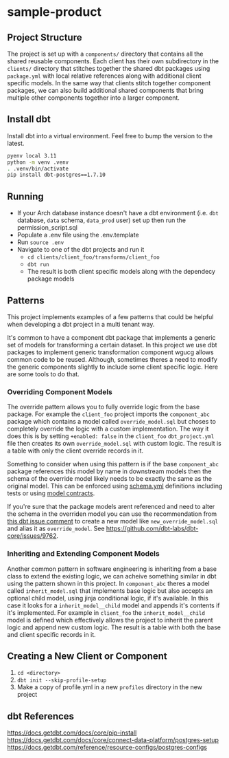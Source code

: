 # sample-product


## Project Structure

The project is set up with a `components/` directory that contains all the shared reusable components.
Each client has their own subdirectory in the `clients/` directory that stitches together the shared dbt packages using `package.yml` with local relative references along with additional client specific models.
In the same way that clients stitch together component packages, we can also build additional shared components that bring multiple other components together into a larger component.

## Install dbt

Install dbt into a virtual environment.
Feel free to bump the version to the latest.

```bash
pyenv local 3.11
python -m venv .venv
. .venv/bin/activate
pip install dbt-postgres==1.7.10
```

## Running

- If your Arch database instance doesn't have a dbt environment (i.e. `dbt` database, `data` schema, `data_prod` user) set up then run the permission_script.sql
- Populate a .env file using the .env.template
- Run `source .env`
- Navigate to one of the dbt projects and run it
  - `cd clients/client_foo/transforms/client_foo`
  - `dbt run`
  - The result is both client specific models along with the dependecy package models

## Patterns

This project implements examples of a few patterns that could be helpful when developing a dbt project in a multi tenant way.

It's common to have a component dbt package that implements a generic set of models for transforming a certain dataset.
In this project we use dbt packages to implement generic transformation component wgucg allows common code to be reused.
Although, sometimes theres a need to modify the generic components slightly to include some client specific logic.
Here are some tools to do that.

### Overriding Component Models

The override pattern allows you to fully override logic from the base package.
For example the `client_foo` project imports the `component_abc` package which contains a model called `override_model.sql` but choses to completely override the logic with a custom implementation.
The way it does this is by setting `+enabled: false` in the `client_foo` `dbt_project.yml` file then creates its own `override_model.sql` with custom logic.
The result is a table with only the client override records in it.

Something to consider when using this pattern is if the base `component_abc` package references this model by name in downstream models then the schema of the override model likely needs to be exactly the same as the original model.
This can be enforced using [schema.yml](https://docs.getdbt.com/reference/resource-configs/schema) definitions including tests or using [model contracts](https://docs.getdbt.com/docs/collaborate/govern/model-contracts).

If you're sure that the package models arent referenced and need to alter the schema in the overriden model you can use the recommendation from [this dbt issue comment](https://github.com/dbt-labs/dbt-core/issues/9762#issuecomment-1997744765) to create a new model like `new_override_model.sql` and alias it as `override_model`.
See https://github.com/dbt-labs/dbt-core/issues/9762.

### Inheriting and Extending Component Models

Another common pattern in software engineering is inheriting from a base class to extend the existing logic, we can acheive something similar in dbt using the pattern shown in this project.
In `component_abc` theres a model called `inherit_model.sql` that implements base logic but also accepts an optional child model, using jinja conditional logic, if it's available.
In this case it looks for a `inherit_model__child` model and appends it's contents if it's implemented.
For example in `client_foo` the `inherit_model__child` model is defined which effectively allows the project to inherit the parent logic and append new custom logic.
The result is a table with both the base and client specific records in it.


## Creating a New Client or Component

1. `cd <directory>`
1. `dbt init --skip-profile-setup`
1. Make a copy of profile.yml in a new `profiles` directory in the new project

## dbt References
https://docs.getdbt.com/docs/core/pip-install
https://docs.getdbt.com/docs/core/connect-data-platform/postgres-setup
https://docs.getdbt.com/reference/resource-configs/postgres-configs
